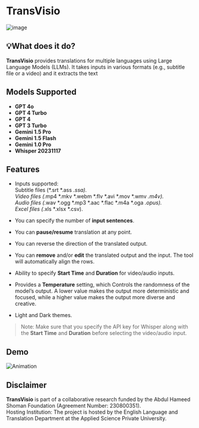 # **TransVisio**
![image](https://github.com/aalramadan/TransVisio/assets/55710790/e3c631d6-1c8d-4fd4-b122-9cbceb302ac1)

## **💡What does it do?**
**TransVisio** provides translations for multiple languages using Large Language Models (LLMs). It takes inputs in various formats (e.g., subtitle file or a video) and it extracts the text  

## **Models Supported**

- **GPT 4o**
- **GPT 4 Turbo**
- **GPT 4**
- **GPT 3 Turbo**
- **Gemini 1.5 Pro**
- **Gemini 1.5 Flash**
- **Gemini 1.0 Pro**
- **Whisper 20231117** 
## **Features**

- Inputs supported: </br>
Subtitle files (*.srt *.ass *.ssa). </br>
Video files (*.mp4 *.mkv *.webm *.flv *.avi *.mov *.wmv *.m4v). </br>
Audio files (*.wav *.ogg *.mp3 *.aac *.flac *.m4a *.oga *.opus). </br>
Excel files (*.xls *.xlsx *.csv). </br>

- You can specify the number of **input sentences**.

- You can **pause/resume** translation at any point.

- You can reverse the direction of the translated output.

- You can **remove** and/or **edit** the translated output and the input. The tool will automatically align the rows.

- Ability to specify **Start Time** and **Duration** for video/audio inputs.

- Provides a **Temperature** setting, which Controls the randomness of the model’s output. A lower value makes the output more deterministic and focused, while a higher value makes the output more diverse and creative. 

- Light and Dark themes.

> Note: Make sure that you specify the API key for Whisper along with the **Start Time** and **Duration** before selecting the video/audio input.

## **Demo**
![Animation](https://github.com/aalramadan/TransVisio/assets/55710790/c3d7d304-7afe-4241-a41c-e4baf56a6566)

## **Disclaimer**
**TransVisio** is part of a collaborative research funded by the Abdul Hameed Shoman Foundation (Agreement Number: 230800351). </br>
Hosting Institution: The project is hosted by the English Language and Translation Department at the Applied Science Private University.</br>
